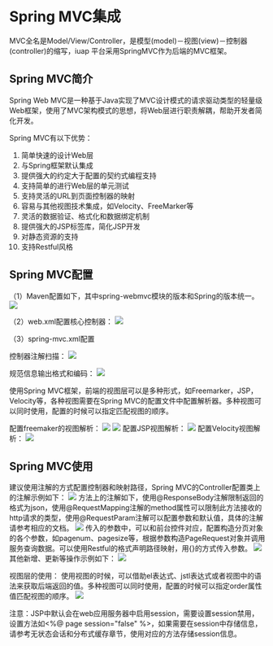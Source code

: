 # Spring MVC集成

MVC全名是Model/View/Controller，是模型(model)－视图(view)－控制器(controller)的缩写，iuap 平台采用SpringMVC作为后端的MVC框架。

## Spring MVC简介
Spring Web MVC是一种基于Java实现了MVC设计模式的请求驱动类型的轻量级Web框架，使用了MVC架构模式的思想，将Web层进行职责解耦，帮助开发者简化开发。

Spring MVC有以下优势：

1. 简单快速的设计Web层 
2. 与Spring框架默认集成
3. 提供强大的约定大于配置的契约式编程支持
4. 支持简单的进行Web层的单元测试
5. 支持灵活的URL到页面控制器的映射
6. 容易与其他视图技术集成，如Velocity、FreeMarker等
7. 灵活的数据验证、格式化和数据绑定机制
8. 提供强大的JSP标签库，简化JSP开发
9. 对静态资源的支持
10. 支持Restful风格


## Spring MVC配置
（1）Maven配置如下，其中spring-webmvc模块的版本和Spring的版本统一。
 ![](../image/image24.png)

（2）web.xml配置核心控制器：
 ![](../image/image25.png)

（3）spring-mvc.xml配置

控制器注解扫描：
 ![](../image/image26.png)

规范信息输出格式和编码：
 ![](../image/image27.png)

  使用Spring MVC框架，前端的视图层可以是多种形式，如Freemarker，JSP，Velocity等，各种视图需要在Spring MVC的配置文件中配置解析器。多种视图可以同时使用，配置的时候可以指定匹配视图的顺序。


配置freemaker的视图解析：
  ![](../image/image28.png)
  ![](../image/image29.png)
配置JSP视图解析：
 ![](../image/image30.png)
配置Velocity视图解析：
 ![](../image/image31.png)

## Spring MVC使用
建议使用注解的方式配置控制器和映射路径，Spring MVC的Controller配置类上的注解示例如下：
 ![](../image/image32.png)
方法上的注解如下，使用@ResponseBody注解限制返回的格式为json，使用@RequestMapping注解的method属性可以限制此方法接收的http请求的类型，使用@RequestParam注解可以配置参数和默认值，具体的注解请参考相应的文档。
 ![](../image/image33.png)
传入的参数中，可以和前台控件对应，配置构造分页对象的各个参数，如pagenum、pagesize等，根据参数构造PageRequest对象并调用服务查询数据。可以使用Restful的格式声明路径映射，用{}的方式传入参数。
 ![](../image/image34.png)
其他新增、更新等操作示例如下：
![](../image/image35.png) 

视图层的使用：
使用视图的时候，可以借助el表达式、jstl表达式或者视图中的语法来获取后端返回的值。多种视图可以同时使用，配置的时候可以指定order属性值匹配视图的顺序。
![](../image/image36.png)

注意：JSP中默认会在web应用服务器中启用session，需要设置session禁用，设置方法如<%@ page session="false" %>，如果需要在session中存储信息，请参考无状态会话和分布式缓存章节，使用对应的方法存储session信息。



